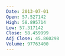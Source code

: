 ```yaml
---
Date: 2013-07-01
Open: 57.527142
High: 58.895714
Low: 57.317142
Close: 58.459999
Adj Close: 45.860298
Volume: 97763400
---
```

